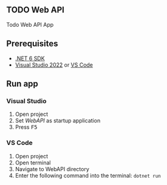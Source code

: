 ## TODO Web API

Todo Web API App

## Prerequisites

- [.NET 6 SDK](https://dotnet.microsoft.com/en-us/download/dotnet/6.0)
- [Visual Studio 2022](https://visualstudio.microsoft.com/downloads/) or [VS Code](https://code.visualstudio.com/download)

## Run app

### Visual Studio

1. Open project
1. Set *WebAPI* as startup application
1. Press <kbd>F5</kbd>

### VS Code

1. Open project
1. Open terminal
1. Navigate to WebAPI directory
1. Enter the following command into the terminal: `dotnet run`